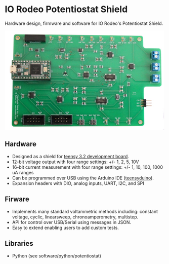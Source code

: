 # IO Rodeo Potentiostat Shield


Hardware design, firmware and software for IO Rodeo's Potentiostat Shield.  


![alt text](/images/pstat_shield_img_0.JPG)

## Hardware

* Designed as a shield for  [teensy 3.2 development board](https://www.pjrc.com/teensy/teensy31.html).   
* 12-bit voltage output with four range settings:  +/- 1, 2, 5, 10V
* 16-bit current measurement with four  range settings: +/- 1, 10, 100, 1000 uA ranges
* Can be programmed over USB using the Arduino IDE ([teensyduino](https://www.pjrc.com/teensy/td_download.html)).  
* Expansion headers with DIO, analog inputs, UART, I2C, and SPI 

## Firware

* Implements many standard voltammetric methods including: constant voltage, cyclic, linearsweep, chronoamperometry, multistep. 
* API for control over USB/Serial using messages in JSON. 
* Easy to extend enabling users to add custom tests. 

## Libraries

* Python (see software/python/potentiostat)